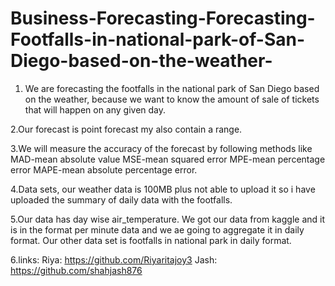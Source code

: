 # Business-Forecasting-Forecasting-Footfalls-in-national-park-of-San-Diego-based-on-the-weather-
1. We are forecasting the footfalls in the national park of San Diego based on the weather, because we want to know the amount of sale of tickets that will happen on any given day. 

2.Our forecast is point forecast my also contain a range.

3.We will measure the accuracy of the forecast by following methods like 
MAD-mean absolute value
MSE-mean squared error
MPE-mean percentage error
MAPE-mean absolute percentage error.

4.Data sets, our weather data is 100MB plus not able to upload it so i have uploaded the summary of daily data with the footfalls.  

5.Our data has day wise air_temperature. We got our data from kaggle and it is in the format per minute data and we ae going to aggregate it in daily format. 
Our other data set is footfalls in national park in daily format. 

6.links: Riya: https://github.com/Riyaritajoy3 Jash: https://github.com/shahjash876
